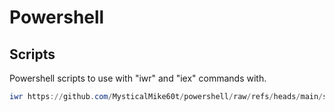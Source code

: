 # Powershell

## Scripts

Powershell scripts to use with "iwr" and "iex" commands with.

```powershell
iwr https://github.com/MysticalMike60t/powershell/raw/refs/heads/main/scripts/SCRIPT_NAME.ps1 | iex
```
